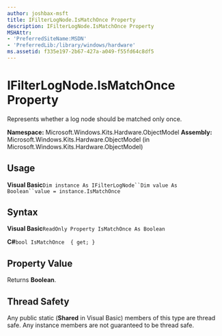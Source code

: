 ```yaml
---
author: joshbax-msft
title: IFilterLogNode.IsMatchOnce Property
description: IFilterLogNode.IsMatchOnce Property
MSHAttr:
- 'PreferredSiteName:MSDN'
- 'PreferredLib:/library/windows/hardware'
ms.assetid: f335e197-2b67-427a-a049-f55fd64c8df5
---
```


# IFilterLogNode.IsMatchOnce Property


Represents whether a log node should be matched only once.

**Namespace:** Microsoft.Windows.Kits.Hardware.ObjectModel **Assembly:** Microsoft.Windows.Kits.Hardware.ObjectModel (in Microsoft.Windows.Kits.Hardware.ObjectModel)

## Usage


**Visual Basic**`Dim instance As IFilterLogNode``Dim value As Boolean``value = instance.IsMatchOnce`

## Syntax


**Visual Basic**`ReadOnly Property IsMatchOnce As Boolean`

**C#**`bool IsMatchOnce  { get; }`

## Property Value


Returns **Boolean**.

## Thread Safety


Any public static (**Shared** in Visual Basic) members of this type are thread safe. Any instance members are not guaranteed to be thread safe.

 

 






